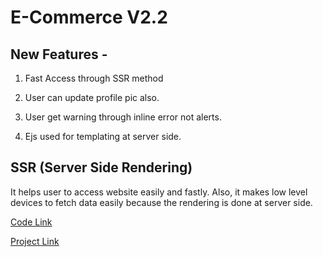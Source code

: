 # E-Commerce V2.2

## New Features -

1. Fast Access through SSR method

2. User can update profile pic also.

3. User get warning through inline error not alerts.

4. Ejs used for templating at server side.

## SSR (Server Side Rendering)

It helps user to access website easily and fastly. Also, it makes low level devices to fetch data easily because the rendering is done at server side.

[Code Link](https://codequotient.com/project/getProjectCode?uniqueId=3p34g81a8u8kkpj8nwh)

[Project Link](https://ecommerce2-2-3p34g81a8u8kkpj8nwh.codequotient.in)
